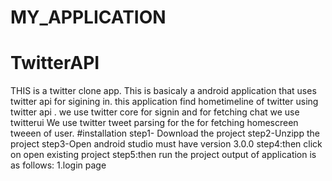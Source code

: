 # MY_APPLICATION
# TwitterAPI
THIS is a twitter clone app.
This is basicaly a android application that uses twitter api for sigining in.
this application find hometimeline of twitter using twitter api .
we use twitter core for signin and for fetching chat we use twitterui
We use twitter  tweet parsing for the for fetching  homescreen tweeen of user.
#installation
step1- Download the project
step2-Unzipp the project
step3-Open android studio must have version 3.0.0
step4:then click on open existing project 
step5:then run the project
output of application is as follows:
1.login page
